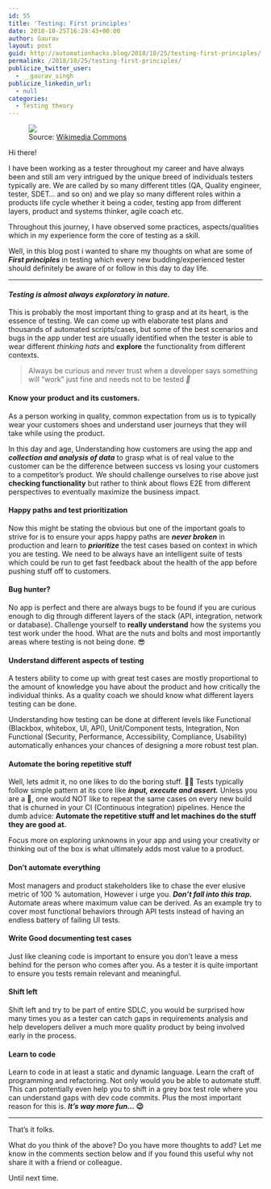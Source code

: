```yaml
---
id: 55
title: 'Testing: First principles'
date: 2018-10-25T16:29:43+00:00
author: Gaurav
layout: post
guid: http://automationhacks.blog/2018/10/25/testing-first-principles/
permalink: /2018/10/25/testing-first-principles/
publicize_twitter_user:
  - __gaurav_singh
publicize_linkedin_url:
  - null
categories:
  - Testing theory
---
```

<figure class="wp-caption"><img data-width="1754" data-height="1240" src="https://i1.wp.com/automationhacks.blog/wp-content/uploads/2018/10/39f67-0xev6ecbq4wvei1u4.jpg?w=750&#038;ssl=1" data-recalc-dims="1" /><figcaption class="wp-caption-text">Source: <a href="https://commons.wikimedia.org/wiki/File:Continous_Delivery_Automated_Acceptance_Testing.jpg" target="_blank">Wikimedia Commons</a></figcaption></figure> 

Hi there!

I have been working as a tester throughout my career and have always been and still am very intrigued by the unique breed of individuals testers typically are. We are called by so many different titles (QA, Quality engineer, tester, SDET… and so on) and we play so many different roles within a products life cycle whether it being a coder, testing app from different layers, product and systems thinker, agile coach etc.

Throughout this journey, I have observed some practices, aspects/qualities which in my experience form the core of testing as a skill.

Well, in this blog post i wanted to share my thoughts on what are some of **_First principles_** in testing which every new budding/experienced tester should definitely be aware of or follow in this day to day life.

* * *

#### _Testing is almost always exploratory in&nbsp;nature._

This is probably the most important thing to grasp and at its heart, is the essence of testing. We can come up with elaborate test plans and thousands of automated scripts/cases, but some of the best scenarios and bugs in the app under test are usually identified when the tester is able to wear different _thinking hats_ and **explore** the functionality from different contexts.

> Always be curious and never trust when a developer says something will “work” just fine and needs not to be tested **_🤔_**

#### Know your product and its customers.

As a person working in quality, common expectation from us is to typically wear your customers shoes and understand user journeys that they will take while using the product.

In this day and age, Understanding how customers are using the app and **_collection and analysis of data_** to grasp what is of real value to the customer can be the difference between success vs losing your customers to a competitor’s product. We should challenge ourselves to rise above just **checking functionality** but rather to think about flows E2E from different perspectives to eventually maximize the business impact.

#### Happy paths and test prioritization

Now this might be stating the obvious but one of the important goals to strive for is to ensure your apps happy paths are **_never_ _broken_** in production and learn to **_prioritize_** the test cases based on context in which you are testing. We need to be always have an intelligent suite of tests which could be run to get fast feedback about the health of the app before pushing stuff off to customers.

#### Bug hunter?

No app is perfect and there are always bugs to be found if you are curious enough to dig through different layers of the stack (API, integration, network or database). Challenge yourself to **really understand** how the systems you test work under the hood. What are the nuts and bolts and most importantly areas where testing is not being done. 😎

#### Understand different aspects of&nbsp;testing

A testers ability to come up with great test cases are mostly proportional to the amount of knowledge you have about the product and how critically the individual thinks. As a quality coach we should know what different layers testing can be done.

Understanding how testing can be done at different levels like Functional (Blackbox, whitebox, UI, API), Unit/Component tests, Integration, Non Functional (Security, Performance, Accessibility, Compliance, Usability) automatically enhances your chances of designing a more robust test plan.

#### Automate the boring repetitive stuff

Well, lets admit it, no one likes to do the boring stuff. 🤷‍♂ Tests typically follow simple pattern at its core like **_input, execute and assert._** Unless you are a 🤖, one would NOT like to repeat the same cases on every new build that is churned in your CI (Continuous integration) pipelines. Hence the dumb advice: **Automate the repetitive stuff and let machines do the stuff they are good at.**

Focus more on exploring unknowns in your app and using your creativity or thinking out of the box is what ultimately adds most value to a product.

#### Don’t automate everything

Most managers and product stakeholders like to chase the ever elusive metric of 100 % automation, However i urge you. **_Don’t fall into this trap._** Automate areas where maximum value can be derived. As an example try to cover most functional behaviors through API tests instead of having an endless battery of failing UI tests.

#### Write Good documenting test&nbsp;cases

Just like cleaning code is important to ensure you don’t leave a mess behind for the person who comes after you. As a tester it is quite important to ensure you tests remain relevant and meaningful.

#### Shift left

Shift left and try to be part of entire SDLC, you would be surprised how many times you as a tester can catch gaps in requirements analysis and help developers deliver a much more quality product by being involved early in the process.

#### Learn to&nbsp;code

Learn to code in at least a static and dynamic language. Learn the craft of programming and refactoring. Not only would you be able to automate stuff. This can potentially even help you to shift in a grey box test role where you can understand gaps with dev code commits. Plus the most important reason for this is. **_It’s way more fun…_ 😉**

* * *

That’s it folks.

What do you think of the above? Do you have more thoughts to add? Let me know in the comments section below and if you found this useful why not share it with a friend or colleague.

Until next time.